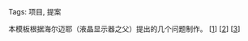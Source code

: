 Tags: 项目, 提案

本模板根据海尔迈耶（液晶显示器之父）提出的几个问题制作。 [[1]] [[2]] [[3]]


[1]: https://baike.baidu.com/item/%E6%B5%B7%E5%B0%94%E8%BF%88%E8%80%B6%E9%97%AE%E9%A2%98

[2]: https://www.darpa.mil/work-with-us/heilmeier-catechism

[3]: https://www.acs.org/content/dam/acsorg/events/professional-development/Slides/2013-08-08-heilmeier.pdf